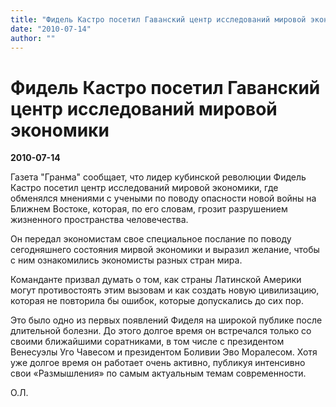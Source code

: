 ```yaml
---
title: "Фидель Кастро посетил Гаванский центр исследований мировой экономики"
date: "2010-07-14"
author: ""
---
```


# Фидель Кастро посетил Гаванский центр исследований мировой экономики

**2010-07-14** 

Газета "Гранма" сообщает, что лидер кубинской революции Фидель Кастро посетил центр исследований мировой экономики, где обменялся мнениями с учеными по поводу опасности новой войны на Ближнем Востоке, которая, по его словам, грозит разрушением жизненного пространства человечества.

Он передал экономистам свое специальное послание по поводу сегодняшнего состояния мирвой экономики и выразил желание, чтобы с ним ознакомились экономисты разных стран мира.

Команданте призвал думать о том, как страны Латинской Америки могут противостоять этим вызовам и как создать новую цивилизацию, которая не повторила бы ошибок, которые допускались до сих пор.

Это было одно из первых появлений Фиделя на широкой публике после длительной болезни. До этого долгое время он встречался только со своими ближайшими соратниками, в том числе с президентом Венесуэлы Уго Чавесом и президентом Боливии Эво Моралесом. Хотя уже долгое время он работает очень активно, публикуя интенсивно свои «Размышления» по самым актуальным темам современности.

О.Л.